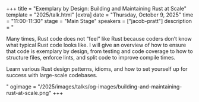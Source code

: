 +++
title = "Exemplary by Design: Building and Maintaining Rust at Scale"
template = "2025/talk.html"
[extra]
  date = "Thursday, October 9, 2025"
  time = "11:00-11:30"
  stage = "Main Stage"
  speakers = ["jacob-pratt"]
  description = "<p>Many times, Rust code does not “feel” like Rust because coders don’t know what typical Rust code looks like. I will give an overview of how to ensure that code is exemplary by design, from testing and code coverage to how to structure files, enforce lints, and split code to improve compile times.</p><p>Learn various Rust design patterns, idioms, and how to set yourself up for success with large-scale codebases.</p>"
  ogimage = "/2025/images/talks/og-images/building-and-maintaining-rust-at-scale.png"
+++
